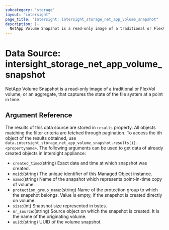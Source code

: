 ```yaml
---
subcategory: "storage"
layout: "intersight"
page_title: "Intersight: intersight_storage_net_app_volume_snapshot"
description: |-
  NetApp Volume Snapshot is a read-only image of a traditional or FlexVol volume, or an aggregate, that captures the state of the file system at a point in time.
---
```


# Data Source: intersight_storage_net_app_volume_snapshot
NetApp Volume Snapshot is a read-only image of a traditional or FlexVol volume, or an aggregate, that captures the state of the file system at a point in time.
## Argument Reference
The results of this data source are stored in `results` property.
All objects matching the filter criteria are fetched through pagination.
To access the ith object of the results obtained, use `data.intersight_storage_net_app_volume_snapshot.results[i].<propertyname>`.
The following arguments can be used to get data of already created objects in Intersight appliance:
* `created_time`:(string) Exact date and time at which snapshot was created. 
* `moid`:(string) The unique identifier of this Managed Object instance. 
* `name`:(string) Name of the snapshot which represents point-in-time copy of volume. 
* `protection_group_name`:(string) Name of the protection group to which the snapshot belongs. Value is empty, if the snapshot is created directly on volume. 
* `size`:(int) Snapshot size represented in bytes. 
* `nr_source`:(string) Source object on which the snapshot is created. It is the name of the originating volume. 
* `uuid`:(string) UUID of the volume snapshot. 
 